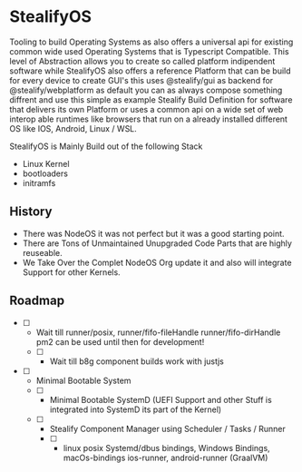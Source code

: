 # StealifyOS
Tooling to build Operating Systems as also offers a universal api for existing common wide used Operating Systems that is Typescript Compatible.
This level of Abstraction allows you to create so called platform indipendent software while StealifyOS also offers a reference Platform that can be build for every device to create GUI's this uses @stealify/gui as backend for @stealify/webplatform as default you can as always compose something diffrent and use this simple as example Stealify Build Definition for software that delivers its own Platform or uses a common api on a wide set of web interop able runtimes like browsers that run on a already installed different OS like IOS, Android, Linux / WSL.

StealifyOS is Mainly Build out of the following Stack
- Linux Kernel
- bootloaders
- initramfs

## History
- There was NodeOS it was not perfect but it was a good starting point.
- There are Tons of Unmaintained Unupgraded Code Parts that are highly reuseable.
- We Take Over the Complet NodeOS Org update it and also will integrate Support for other Kernels.

## Roadmap
- [ ] - Wait till runner/posix, runner/fifo-fileHandle runner/fifo-dirHandle pm2 can be used until then for development! 
  - [ ] - Wait till b8g component builds work with justjs 
- [ ] - Minimal Bootable System
  - [ ] - Minimal Bootable SystemD (UEFI Support and other Stuff is integrated into SystemD its part of the Kernel)
  - [ ] - Stealify Component Manager using Scheduler / Tasks / Runner
    - [ ] - linux posix Systemd/dbus bindings, Windows Bindings, macOs-bindings ios-runner, android-runner (GraalVM)
